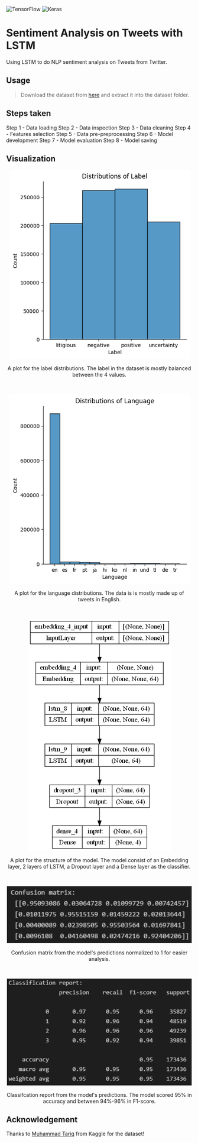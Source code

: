 ![TensorFlow](https://img.shields.io/badge/TensorFlow-%23FF6F00.svg?style=square-flat&logo=TensorFlow&logoColor=white)
![Keras](https://img.shields.io/badge/Keras-%23D00000.svg?style=square-flat&logo=Keras&logoColor=white)

# Sentiment Analysis on Tweets with LSTM
 Using LSTM to do NLP sentiment analysis on Tweets from Twitter.

## Usage
> Download the dataset from [here](https://www.kaggle.com/datasets/tariqsays/sentiment-dataset-with-1-million-tweets) and extract it into the dataset folder.

## Steps taken

Step 1 - Data loading
Step 2 - Data inspection
Step 3 - Data cleaning
Step 4 - Features selection
Step 5 - Data pre-preprocessing
Step 6 - Model development
Step 7 - Model evaluation
Step 8 - Model saving

## Visualization
<p align="center">
  <img src="resources/label_distributions.png" />
</p>
<p align='center'>A plot for the label distributions. The label in the dataset is mostly balanced between the 4 values.</p>
<p><br></p>

<p align="center">
  <img src="resources/language_distributions.png" />
</p>
<p align='center'>A plot for the language distributions. The data is is mostly made up of tweets in English.</p>
<p><br></p>

<p align="center">
  <img src="resources/model.png" />
</p>
<p align='center'>A plot for the structure of the model. The model consist of an Embedding layer, 2 layers of LSTM, a Dropout layer and a Dense layer as the classifier.</p>
<p><br></p>

<p align="center">
  <img src="resources/confusion_matrix.png" width=500/>
</p>
<p align='center'>Confusion matrix from the model's predictions normalized to 1 for easier analysis.</p>
<p><br></p>

<p align="center">
  <img src="resources/classification_report.png" width=500/>
</p>
<p align='center'>Classifcation report from the model's predictions. The model scored 95% in accuracy and between 94%-96% in F1-score.</p>

## Acknowledgement
Thanks to [Muhammad Tariq](https://www.kaggle.com/datasets/tariqsays/sentiment-dataset-with-1-million-tweets) from Kaggle for the dataset!
